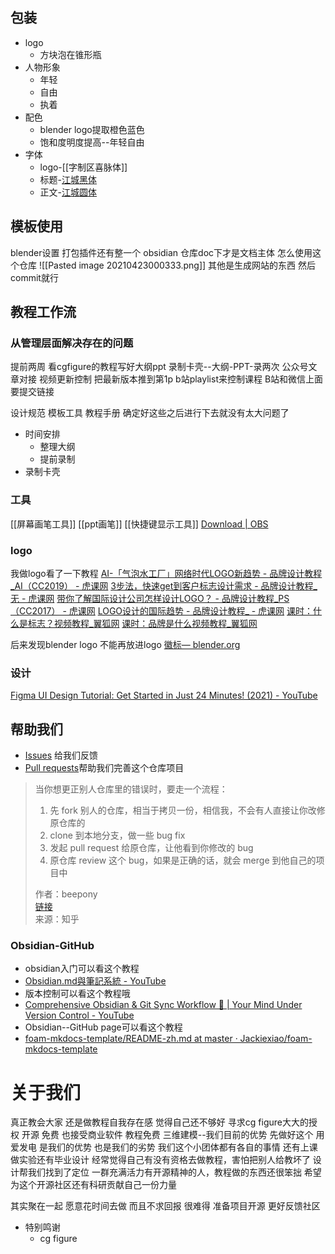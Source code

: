 ## 包装
- logo
	- 方块泡在锥形瓶
- 人物形象
	- 年轻
	- 自由
	- 执着
- 配色
	- blender logo提取橙色蓝色
	- 饱和度明度提高--年轻自由
- 字体
	- logo-[[字制区喜脉体]]
	- 标题-[江城黑体](https://www.maoken.com/freefonts/5275.html)
	- 正文-[江城圆体](https://www.maoken.com/freefonts/4916.html)
## 模板使用
 blender设置 打包插件还有整一个
 obsidian
仓库doc下才是文档主体
怎么使用这个仓库
![[Pasted image 20210423000333.png]]
其他是生成网站的东西
然后commit就行
## 教程工作流
### 从管理层面解决存在的问题 
提前两周
看cgfigure的教程写好大纲ppt
录制卡壳--大纲-PPT-录两次
公众号文章对接
视频更新控制
把最新版本推到第1p
b站playlist来控制课程
 B站和微信上面要提交链接
 
 设计规范
模板工具
教程手册
确定好这些之后进行下去就没有太大问题了
 
 - 时间安排
	- 整理大纲
	- 提前录制
- 录制卡壳
### 工具
[[屏幕画笔工具]]
[[ppt画笔]]
[[快捷键显示工具]]
[Download | OBS](https://obsproject.com/download)

### logo
我做logo看了一下教程
[AI-「气泡水工厂」网络时代LOGO新趋势 - 品牌设计教程_AI（CC2019） - 虎课网](https://huke88.com/course/67656.html)
[3步法，快速get到客户标志设计需求 - 品牌设计教程_无 - 虎课网](https://huke88.com/course/53314.html)
[带你了解国际设计公司怎样设计LOGO？ - 品牌设计教程_PS（CC2017） - 虎课网](https://huke88.com/course/38383.html)
[LOGO设计的国际趋势 - 品牌设计教程_ - 虎课网](https://huke88.com/course/31965.html)
[课时：什么是标志？视频教程_翼狐网](https://www.yiihuu.com/v_201872.html)
[课时：品牌是什么视频教程_翼狐网](https://www.yiihuu.com/v_213939.html)

后来发现blender logo 不能再放进logo
[徽标— blender.org](https://www.blender.org/about/logo/)

### 设计
[Figma UI Design Tutorial: Get Started in Just 24 Minutes! (2021) - YouTube](https://www.youtube.com/watch?v=FTFaQWZBqQ8)
## 帮助我们
-   [Issues](https://github.com/leoopeope/blender-for-scientific-illustration/issues) 给我们反馈
-   [Pull requests](https://github.com/leoopeope/blender-for-scientific-illustration/pulls)帮助我们完善这个仓库项目
> 当你想更正别人仓库里的错误时，要走一个流程：  
>1.  先 fork 别人的仓库，相当于拷贝一份，相信我，不会有人直接让你改修原仓库的
>2.  clone 到本地分支，做一些 bug fix
>3.  发起 pull request 给原仓库，让他看到你修改的 bug
>4.  原仓库 review 这个 bug，如果是正确的话，就会 merge 到他自己的项目中
>
>作者：beepony  
>[链接](https://www.zhihu.com/question/21682976/answer/79489643)  
>来源：知乎


### Obsidian-GitHub


  
  
 - obsidian入门可以看这个教程
-  [Obsidian.md與筆記系統 - YouTube](https://www.youtube.com/playlist?list=PLWg9zacwOnwfcpVm5pAKgOHms7PntsgJS)
- 版本控制可以看这个教程哦
- [Comprehensive Obsidian & Git Sync Workflow 🔄️ | Your Mind Under Version Control - YouTube](https://www.youtube.com/watch?v=qqsNNTkhK5Y&t=6s)
- Obsidian--GitHub page可以看这个教程
- [foam-mkdocs-template/README-zh.md at master · Jackiexiao/foam-mkdocs-template](https://github.com/Jackiexiao/foam-mkdocs-template/blob/master/README-zh.md)


# 关于我们

真正教会大家
还是做教程自我存在感
觉得自己还不够好
寻求cg figure大大的授权
开源 免费 也接受商业软件 教程免费
三维建模--我们目前的优势 先做好这个
用爱发电 是我们的优势 也是我们的劣势  我们这个小团体都有各自的事情   还有上课做实验还有毕业设计 
 经常觉得自己有没有资格去做教程，害怕把别人给教坏了
设计帮我们找到了定位
一群充满活力有开源精神的人，教程做的东西还很笨拙
希望为这个开源社区还有科研贡献自己一份力量

其实聚在一起 愿意花时间去做 而且不求回报 很难得 
准备项目开源 更好反馈社区 

- 特别鸣谢
	- cg figure